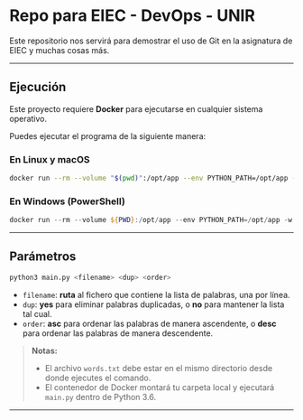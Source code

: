# Repo para EIEC - DevOps - UNIR

Este repositorio nos servirá para demostrar el uso de Git en la asignatura de EIEC y muchas cosas más.

---

## Ejecución

Este proyecto requiere **Docker** para ejecutarse en cualquier sistema operativo.

Puedes ejecutar el programa de la siguiente manera:

### En Linux y macOS

```bash
docker run --rm --volume "$(pwd)":/opt/app --env PYTHON_PATH=/opt/app -w /opt/app python:3.6-slim python3 main.py words.txt yes asc
```

### En Windows (PowerShell)

```powershell
docker run --rm --volume ${PWD}:/opt/app --env PYTHON_PATH=/opt/app -w /opt/app python:3.6-slim python3 main.py words.txt yes asc
```

---

## Parámetros

```bash
python3 main.py <filename> <dup> <order>
```

- `filename`: **ruta** al fichero que contiene la lista de palabras, una por línea.
- `dup`: **yes** para eliminar palabras duplicadas, o **no** para mantener la lista tal cual.
- `order`: **asc** para ordenar las palabras de manera ascendente, o **desc** para ordenar las palabras de manera descendente.

> **Notas:**
> - El archivo `words.txt` debe estar en el mismo directorio desde donde ejecutes el comando.
> - El contenedor de Docker montará tu carpeta local y ejecutará `main.py` dentro de Python 3.6.

---
